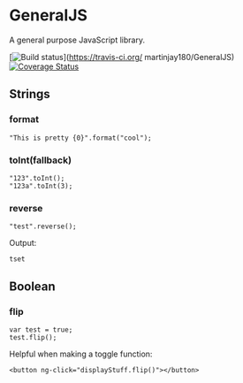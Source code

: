 # GeneralJS
A general purpose JavaScript library.

[![Build status](https://secure.travis-ci.org/martinjay180/GeneralJS.png)](https://travis-ci.org/ martinjay180/GeneralJS)
[![Coverage Status](https://coveralls.io/repos/martinjay180/GeneralJS/badge.svg)](https://coveralls.io/github/martinjay180/GeneralJS?branch=master)

## Strings

### format

    "This is pretty {0}".format("cool");
    
### toInt(fallback)

    "123".toInt();
    "123a".toInt(3);
    
### reverse

    "test".reverse();
    
Output:

    tset
    
## Boolean

### flip

    var test = true;
    test.flip();

Helpful when making a toggle function:

    <button ng-click="displayStuff.flip()"></button>
